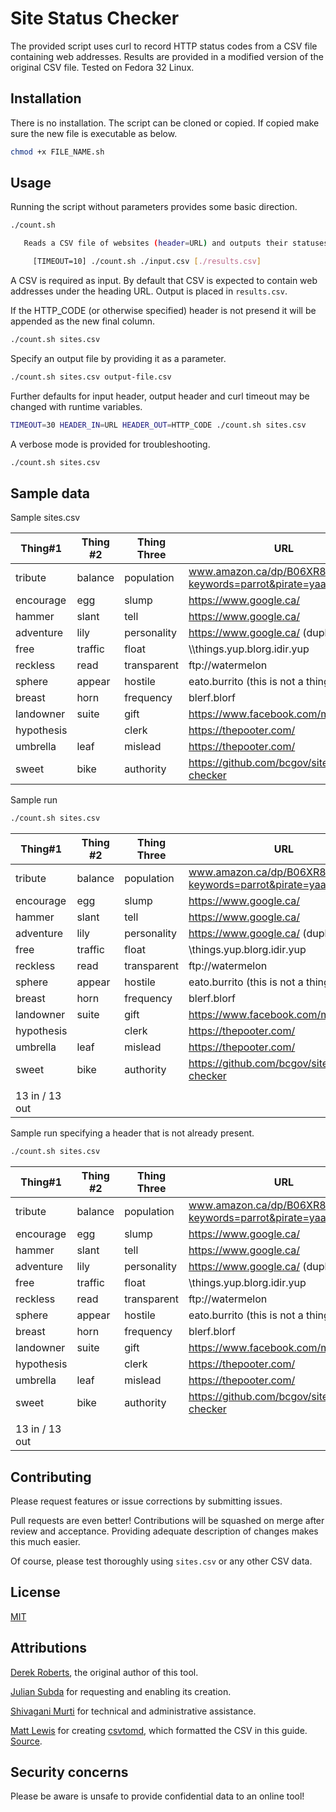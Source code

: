 # Site Status Checker

The provided script uses curl to record HTTP status codes from a CSV file containing web addresses.  Results are provided in a modified version of the original CSV file.  Tested on Fedora 32 Linux.

## Installation

There is no installation.  The script can be cloned or copied.  If copied make sure the new file is executable as below.

```bash
chmod +x FILE_NAME.sh
```

## Usage

Running the script without parameters provides some basic direction.

```bash
./count.sh 

   Reads a CSV file of websites (header=URL) and outputs their statuses (header=HTTP_STATUS)

     [TIMEOUT=10] ./count.sh ./input.csv [./results.csv]
```

A CSV is required as input.  By default that CSV is expected to contain web addresses under the heading URL.  Output is placed in `results.csv`.

If the HTTP_CODE (or otherwise specified) header is not presend it will be appended as the new final column.

```bash
./count.sh sites.csv 
```

Specify an output file by providing it as a parameter.
```bash
./count.sh sites.csv output-file.csv
```

Further defaults for input header, output header and curl timeout may be changed with runtime variables.

```bash
TIMEOUT=30 HEADER_IN=URL HEADER_OUT=HTTP_CODE ./count.sh sites.csv 
```

A verbose mode is provided for troubleshooting.

```bash
./count.sh sites.csv 
```

## Sample data

Sample sites.csv

| Thing#1    | Thing #2 | Thing Three | URL                                                     |            |  blerf      | woog      | HTTP_STATUS    | Thing_four |
| ---------- | -------- | ----------- | ------------------------------------------------------- | ---------- | ----------- | --------- | -------------- | ---------- |
| tribute    | balance  | population  | www.amazon.ca/dp/B06XR8LS2L?keywords=parrot&pirate=yaar |            | needle      | effective | response       | infinite   |
| encourage  | egg      | slump       | https://www.google.ca/                                  | first      |             | urgency   | decorative     | connection |
| hammer     | slant    | tell        | https://www.google.ca/                                  | regulation | tumble      | premature | goalkeeper     | elbow      |
| adventure  | lily     | personality | https://www.google.ca/ (duplicate!)                     | pour       | proud       | lamb      | !@#$%!!http:// | threaten   |
| free       | traffic  | float       | \\\things.yup.blorg.idir.yup                             | muscle     | gate        | carry     | hover          | butterfly  |
| reckless   | read     | transparent | ftp://watermelon                                        | prison     | photography | owe       | barrier        | conscious  |
| sphere     | appear   | hostile     | eato.burrito (this is not a thing)                      | oh         | garbage     | reform    | dressing       | gradient   |
| breast     | horn     | frequency   | blerf.blorf                                             | brink      | shaft       | award     | agriculture    | lawyer     |
| landowner  | suite    | gift        | https://www.facebook.com/marketplace                    | kid        | hip         | accept    | leg            | album      |
| hypothesis |          | clerk       | https://thepooter.com/                                  | tragedy    | retain      | decrease  | verdict        | reduction  |
| umbrella   | leaf     | mislead     | https://thepooter.com/                                  | conviction | wrap        | position  | shatter        | reflection |
| sweet      | bike     | authority   | https://github.com/bcgov/site-status-checker            | beg        | alive       | seem      | ratio          | margin     |

Sample run
```bash
./count.sh sites.csv
```

| Thing#1        | Thing #2 | Thing Three | URL                                                     |            |  blerf      | woog      | HTTP_STATUS | Thing_four |
| -------------- | -------- | ----------- | ------------------------------------------------------- | ---------- | ----------- | --------- | ----------- | ---------- |
| tribute        | balance  | population  | www.amazon.ca/dp/B06XR8LS2L?keywords=parrot&pirate=yaar |            | needle      | effective | 503         | infinite   |
| encourage      | egg      | slump       | https://www.google.ca/                                  | first      |             | urgency   | 200         | connection |
| hammer         | slant    | tell        | https://www.google.ca/                                  | regulation | tumble      | premature | 200         | elbow      |
| adventure      | lily     | personality | https://www.google.ca/ (duplicate!)                     | pour       | proud       | lamb      | 200         | threaten   |
| free           | traffic  | float       | \\things.yup.blorg.idir.yup                             | muscle     | gate        | carry     | Excluded    | butterfly  |
| reckless       | read     | transparent | ftp://watermelon                                        | prison     | photography | owe       | Excluded    | conscious  |
| sphere         | appear   | hostile     | eato.burrito (this is not a thing)                      | oh         | garbage     | reform    | Unavailable | gradient   |
| breast         | horn     | frequency   | blerf.blorf                                             | brink      | shaft       | award     | Unavailable | lawyer     |
| landowner      | suite    | gift        | https://www.facebook.com/marketplace                    | kid        | hip         | accept    | 200         | album      |
| hypothesis     |          | clerk       | https://thepooter.com/                                  | tragedy    | retain      | decrease  | 200         | reduction  |
| umbrella       | leaf     | mislead     | https://thepooter.com/                                  | conviction | wrap        | position  | 200         | reflection |
| sweet          | bike     | authority   | https://github.com/bcgov/site-status-checker            | beg        | alive       | seem      | 200         | margin     |
|                |
| 13 in / 13 out |

Sample run specifying a header that is not already present.

```bash
./count.sh sites.csv
```

| Thing#1        | Thing #2 | Thing Three | URL                                                     |            |  blerf      | woog      | HTTP_STATUS    | Thing_four | CODEASUS    |
| -------------- | -------- | ----------- | ------------------------------------------------------- | ---------- | ----------- | --------- | -------------- | ---------- | ----------- |
| tribute        | balance  | population  | www.amazon.ca/dp/B06XR8LS2L?keywords=parrot&pirate=yaar |            | needle      | effective | response       | infinite   | 503         |
| encourage      | egg      | slump       | https://www.google.ca/                                  | first      |             | urgency   | decorative     | connection | 200         |
| hammer         | slant    | tell        | https://www.google.ca/                                  | regulation | tumble      | premature | goalkeeper     | elbow      | 200         |
| adventure      | lily     | personality | https://www.google.ca/ (duplicate!)                     | pour       | proud       | lamb      | !@#$%!!http:// | threaten   | 200         |
| free           | traffic  | float       | \\things.yup.blorg.idir.yup                             | muscle     | gate        | carry     | hover          | butterfly  | Excluded    |
| reckless       | read     | transparent | ftp://watermelon                                        | prison     | photography | owe       | barrier        | conscious  | Excluded    |
| sphere         | appear   | hostile     | eato.burrito (this is not a thing)                      | oh         | garbage     | reform    | dressing       | gradient   | Unavailable |
| breast         | horn     | frequency   | blerf.blorf                                             | brink      | shaft       | award     | agriculture    | lawyer     | Unavailable |
| landowner      | suite    | gift        | https://www.facebook.com/marketplace                    | kid        | hip         | accept    | leg            | album      | 200         |
| hypothesis     |          | clerk       | https://thepooter.com/                                  | tragedy    | retain      | decrease  | verdict        | reduction  | 200         |
| umbrella       | leaf     | mislead     | https://thepooter.com/                                  | conviction | wrap        | position  | shatter        | reflection | 200         |
| sweet          | bike     | authority   | https://github.com/bcgov/site-status-checker            | beg        | alive       | seem      | ratio          | margin     | 200         |
|                |
| 13 in / 13 out |


## Contributing

Please request features or issue corrections by submitting issues.

Pull requests are even better!  Contributions will be squashed on merge after review and acceptance.  Providing adequate description of changes makes this much easier.

Of course, please test thoroughly using `sites.csv` or any other CSV data.

## License

[MIT](https://choosealicense.com/licenses/mit/)

## Attributions

[Derek Roberts](https://github.com/derekroberts), the original author of this tool.

[Julian Subda](https://github.com/actionanalytics) for requesting and enabling its creation.

[Shivagani Murti](https://github.com/zoyavit) for technical and administrative assistance.

[Matt Lewis](https://github.com/mplewis) for creating [csvtomd](https://csvtomd.com/), which formatted the CSV in this guide.  [Source](https://github.com/mplewis/csvtomd-web).

## Security concerns

Please be aware is unsafe to provide confidential data to an online tool!